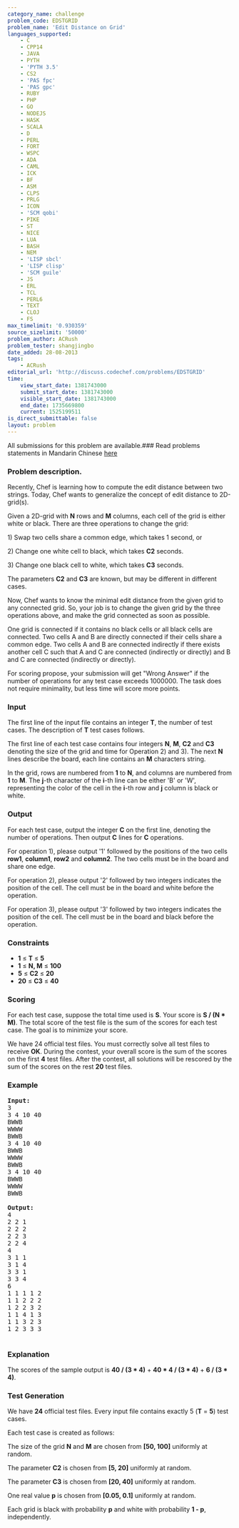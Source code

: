 ```yaml
---
category_name: challenge
problem_code: EDSTGRID
problem_name: 'Edit Distance on Grid'
languages_supported:
    - C
    - CPP14
    - JAVA
    - PYTH
    - 'PYTH 3.5'
    - CS2
    - 'PAS fpc'
    - 'PAS gpc'
    - RUBY
    - PHP
    - GO
    - NODEJS
    - HASK
    - SCALA
    - D
    - PERL
    - FORT
    - WSPC
    - ADA
    - CAML
    - ICK
    - BF
    - ASM
    - CLPS
    - PRLG
    - ICON
    - 'SCM qobi'
    - PIKE
    - ST
    - NICE
    - LUA
    - BASH
    - NEM
    - 'LISP sbcl'
    - 'LISP clisp'
    - 'SCM guile'
    - JS
    - ERL
    - TCL
    - PERL6
    - TEXT
    - CLOJ
    - FS
max_timelimit: '0.930359'
source_sizelimit: '50000'
problem_author: ACRush
problem_tester: shangjingbo
date_added: 28-08-2013
tags:
    - ACRush
editorial_url: 'http://discuss.codechef.com/problems/EDSTGRID'
time:
    view_start_date: 1381743000
    submit_start_date: 1381743000
    visible_start_date: 1381743000
    end_date: 1735669800
    current: 1525199511
is_direct_submittable: false
layout: problem
---
```

All submissions for this problem are available.### Read problems statements in Mandarin Chinese [here](http://www.codechef.com/download/translated/OCT13/mandarin/EDSTGRID.pdf)

### Problem description.

 Recently, Chef is learning how to compute the edit distance between two strings.
Today, Chef wants to generalize the concept of edit distance to 2D-grid(s).

 Given a 2D-grid with **N** rows and **M** columns,
each cell of the grid is either white or black.
There are three operations to change the grid:

1\) Swap two cells share a common edge, which takes 1 second, or 

2\) Change one white cell to black, which takes **C2** seconds. 

3\) Change one black cell to white, which takes **C3** seconds. 

The parameters **C2** and **C3** are known, but may be different in different cases.

 Now, Chef wants to know the minimal edit distance from the given grid to any connected grid.
So, your job is to change the given grid by the three operations above, and make the grid connected as soon as possible.

 One grid is connected if it contains no black cells or all black cells are connected.
Two cells A and B are directly connected if their cells share a common edge.
Two cells A and B are connected indirectly if there exists another cell C such that A and C are connected (indirectly or directly)
and B and C are connected (indirectly or directly).

 For scoring propose, your submission will get "Wrong Answer" if the number of operations for any test case exceeds 1000000. The task does not require minimality, but less time will score more points.

### Input

 The first line of the input file contains an integer **T**, the number of test cases. The description of **T** test cases follows.

The first line of each test case contains four integers **N**, **M**, **C2** and **C3**
denoting the size of the grid and time for Operation 2) and 3).
The next **N** lines describe the board, each line contains an **M** characters string.

In the grid, rows are numbered from **1** to **N**, and columns are numbered from **1** to **M**.
The **j**-th character of the **i**-th line can be either 'B' or 'W', representing the color of the cell in the **i**-th row and **j** column is black or white.

### Output

For each test case, output the integer **C** on the first line, denoting the number of operations.
Then output **C** lines for **C** operations. 

For operation 1), please output '1' followed by the positions of the two cells
**row1**, **column1**, **row2** and **column2**.
The two cells must be in the board and share one edge.

For operation 2), please output '2' followed by two integers indicates the position of the cell.
The cell must be in the board and white before the operation. 

For operation 3), please output '3' followed by two integers indicates the position of the cell.
The cell must be in the board and black before the operation.

### Constraints

- **1** ≤ **T** ≤ **5**
- **1** ≤ **N, M** ≤ **100**
- **5** ≤ **C2** ≤ **20**
- **20** ≤ **C3** ≤ **40**

### Scoring

For each test case, suppose the total time used is **S**. Your score is **S / (N \* M)**. The total score of the test file is the sum of the scores for each test case. The goal is to minimize your score.

 We have 24 official test files. You must correctly solve all test files to receive **OK**.
During the contest, your overall score is the sum of the scores on the first **4** test files. After the contest, all solutions will be rescored by the sum of the scores on the rest **20** test files.

### Example

<pre><b>Input:</b>
3
3 4 10 40
BWWB
WWWW
BWWB
3 4 10 40
BWWB
WWWW
BWWB
3 4 10 40
BWWB
WWWW
BWWB

<b>Output:</b>
4
2 2 1
2 2 2
2 2 3
2 2 4
4
3 1 1
3 1 4
3 3 1
3 3 4
6
1 1 1 1 2
1 1 2 2 2
1 2 2 3 2
1 1 4 1 3
1 1 3 2 3
1 2 3 3 3

</pre>
### Explanation

The scores of the sample output is **40 / (3 \* 4)** + **40 \* 4 / (3 \* 4)** + **6 / (3 \* 4)**.

### Test Generation

 We have **24** official test files. Every input file contains exactly 5 (**T** = **5**) test cases.

Each test case is created as follows:

The size of the grid **N** and **M** are chosen from **\[50, 100\]** uniformly at random.

The parameter **C2** is chosen from **\[5, 20\]** uniformly at random.

The parameter **C3** is chosen from **\[20, 40\]** uniformly at random.

One real value **p** is chosen from **\[0.05, 0.1\]** uniformly at random.

Each grid is black with probability **p** and white with probability **1 - p**, independently.
